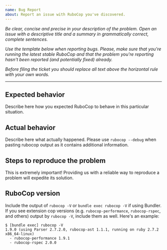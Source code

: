 ```yaml
---
name: Bug Report
about: Report an issue with RuboCop you've discovered.
---
```


*Be clear, concise and precise in your description of the problem.
Open an issue with a descriptive title and a summary in grammatically correct,
complete sentences.*

*Use the template below when reporting bugs. Please, make sure that
you're running the latest stable RuboCop and that the problem you're reporting
hasn't been reported (and potentially fixed) already.*

*Before filing the ticket you should replace all text above the horizontal
rule with your own words.*

--------

## Expected behavior

Describe here how you expected RuboCop to behave in this particular situation.

## Actual behavior

Describe here what actually happened.
Please use `rubocop --debug` when pasting rubocop output as it contains additional information.

## Steps to reproduce the problem

This is extremely important! Providing us with a reliable way to reproduce
a problem will expedite its solution.

## RuboCop version

Include the output of `rubocop -V` or `bundle exec rubocop -V` if using Bundler.
If you see extension cop versions (e.g. `rubocop-performance`, `rubocop-rspec`, and others)
output by `rubocop -V`, include them as well. Here's an example:

```
$ [bundle exec] rubocop -V
1.9.0 (using Parser 2.7.2.0, rubocop-ast 1.1.1, running on ruby 2.7.2 x86_64-linux)
  - rubocop-performance 1.9.1
  - rubocop-rspec 2.0.0
```
